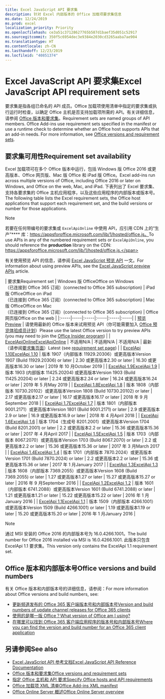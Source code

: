 ```yaml
---
title: Excel JavaScript API 要求集
description: 针对 Excel 内部版本的 Office 加载项要求集信息
ms.date: 12/24/2019
ms.prod: excel
localization_priority: Priority
ms.openlocfilehash: ce3a51c37128627765b587d1baef35d051c52917
ms.sourcegitcommit: 350f5c6954dec3e9384e2030cd3265aaba7ae904
ms.translationtype: HT
ms.contentlocale: zh-CN
ms.lasthandoff: 12/23/2019
ms.locfileid: "40851374"
---
```

# <a name="excel-javascript-api-requirement-sets"></a><span data-ttu-id="f8f56-103">Excel JavaScript API 要求集</span><span class="sxs-lookup"><span data-stu-id="f8f56-103">Excel JavaScript API requirement sets</span></span>

<span data-ttu-id="f8f56-p101">要求集是指各组已命名的 API 成员。Office 加载项使用清单中指定的要求集或执行运行时检查，以确定 Office 主机是否支持加载项所需的 API。有关详细信息，请参阅 [Office 版本和要求集](/office/dev/add-ins/develop/office-versions-and-requirement-sets)。</span><span class="sxs-lookup"><span data-stu-id="f8f56-p101">Requirement sets are named groups of API members. Office Add-ins use requirement sets specified in the manifest or use a runtime check to determine whether an Office host supports APIs that an add-in needs. For more information, see [Office versions and requirement sets](/office/dev/add-ins/develop/office-versions-and-requirement-sets).</span></span>

## <a name="requirement-set-availability"></a><span data-ttu-id="f8f56-107">要求集可用性</span><span class="sxs-lookup"><span data-stu-id="f8f56-107">Requirement set availability</span></span>

<span data-ttu-id="f8f56-108">Excel 加载项可在多个 Office 版本中运行，包括 Windows 版 Office 2016 或更高版本、Office 网页版、Mac 版 Office 和 iPad 版 Office。</span><span class="sxs-lookup"><span data-stu-id="f8f56-108">Excel add-ins run across multiple versions of Office, including Office 2016 or later on Windows, and Office on the web, Mac, and iPad.</span></span> <span data-ttu-id="f8f56-109">下表列出了 Excel 要求集、支持各要求集的 Office 主机应用程序，以及这些应用程序的内部版本或版本号。</span><span class="sxs-lookup"><span data-stu-id="f8f56-109">The following table lists the Excel requirement sets, the Office host applications that support each requirement set, and the build versions or number for those applications.</span></span>

> [!NOTE]
> <span data-ttu-id="f8f56-110">若要在任何带编号的要求集或 `ExcelApiOnline` 中使用 API，应引用 CDN 上的“生产”\*\*\*\* 库：https://appsforoffice.microsoft.com/lib/1/hosted/office.js。</span><span class="sxs-lookup"><span data-stu-id="f8f56-110">To use APIs in any of the numbered requirement sets or `ExcelApiOnline`, you should reference the **production** library on the CDN: https://appsforoffice.microsoft.com/lib/1/hosted/office.js.</span></span>
>
> <span data-ttu-id="f8f56-111">有关使用预览 API 的信息，请参阅 [Excel JavaScript 预览 API](./excel-preview-apis.md) 一文。</span><span class="sxs-lookup"><span data-stu-id="f8f56-111">For information about using preview APIs, see the [Excel JavaScript preview APIs](./excel-preview-apis.md) article.</span></span>

|  <span data-ttu-id="f8f56-112">要求集</span><span class="sxs-lookup"><span data-stu-id="f8f56-112">Requirement set</span></span>  |  <span data-ttu-id="f8f56-113">Windows 版 Office</span><span class="sxs-lookup"><span data-stu-id="f8f56-113">Office on Windows</span></span><br><span data-ttu-id="f8f56-114">（已连接到 Office 365 订阅）</span><span class="sxs-lookup"><span data-stu-id="f8f56-114">(connected to Office 365 subscription)</span></span>  |  <span data-ttu-id="f8f56-115">iPad 版 Office</span><span class="sxs-lookup"><span data-stu-id="f8f56-115">Office on iPad</span></span><br><span data-ttu-id="f8f56-116">（已连接到 Office 365 订阅）</span><span class="sxs-lookup"><span data-stu-id="f8f56-116">(connected to Office 365 subscription)</span></span>  |  <span data-ttu-id="f8f56-117">Mac 版 Office</span><span class="sxs-lookup"><span data-stu-id="f8f56-117">Office on Mac</span></span><br><span data-ttu-id="f8f56-118">（已连接到 Office 365 订阅）</span><span class="sxs-lookup"><span data-stu-id="f8f56-118">(connected to Office 365 subscription)</span></span>  | <span data-ttu-id="f8f56-119">Office 网页版</span><span class="sxs-lookup"><span data-stu-id="f8f56-119">Office on the web</span></span> |
|:-----|-----|:-----|:-----|:-----|:-----|
| [<span data-ttu-id="f8f56-120">预览</span><span class="sxs-lookup"><span data-stu-id="f8f56-120">Preview</span></span>](excel-preview-apis.md)  | <span data-ttu-id="f8f56-121">请使用最新的 Office 版本来试用预览 API（你可能需要加入 [Office 预览体验成员计划](https://products.office.com/office-insider)）</span><span class="sxs-lookup"><span data-stu-id="f8f56-121">Please use the latest Office version to try preview APIs (you may need to join the [Office Insider program](https://products.office.com/office-insider))</span></span> |
| [<span data-ttu-id="f8f56-122">ExcelApiOnline</span><span class="sxs-lookup"><span data-stu-id="f8f56-122">ExcelApiOnline</span></span>](excel-api-online-requirement-set.md) | <span data-ttu-id="f8f56-123">不适用</span><span class="sxs-lookup"><span data-stu-id="f8f56-123">N/A</span></span> | <span data-ttu-id="f8f56-124">不适用</span><span class="sxs-lookup"><span data-stu-id="f8f56-124">N/A</span></span> | <span data-ttu-id="f8f56-125">不适用</span><span class="sxs-lookup"><span data-stu-id="f8f56-125">N/A</span></span> | <span data-ttu-id="f8f56-126">最新（请参阅[要求集页面](./excel-api-online-requirement-set.md)）</span><span class="sxs-lookup"><span data-stu-id="f8f56-126">Latest (see [requirement set page](./excel-api-online-requirement-set.md))</span></span> |
| [<span data-ttu-id="f8f56-127">ExcelApi 1.10</span><span class="sxs-lookup"><span data-stu-id="f8f56-127">ExcelApi 1.10</span></span>](excel-api-1-10-requirement-set.md) | <span data-ttu-id="f8f56-128">版本 1907（内部版本 11929.20306）或更高版本</span><span class="sxs-lookup"><span data-stu-id="f8f56-128">Version 1907 (Build 11929.20306) or later</span></span> | <span data-ttu-id="f8f56-129">2.30 或更高版本</span><span class="sxs-lookup"><span data-stu-id="f8f56-129">2.30 or later</span></span> | <span data-ttu-id="f8f56-130">16.30 或更高版本</span><span class="sxs-lookup"><span data-stu-id="f8f56-130">16.30 or later</span></span> | <span data-ttu-id="f8f56-131">2019 年 10 月</span><span class="sxs-lookup"><span data-stu-id="f8f56-131">October 2019</span></span> |
| [<span data-ttu-id="f8f56-132">ExcelApi 1.9</span><span class="sxs-lookup"><span data-stu-id="f8f56-132">ExcelApi 1.9</span></span>](excel-api-1-9-requirement-set.md)  | <span data-ttu-id="f8f56-133">版本 1903 (内部版本 11425.20204) 或更高版本</span><span class="sxs-lookup"><span data-stu-id="f8f56-133">Version 1903 (Build 11425.20204) or later</span></span> | <span data-ttu-id="f8f56-134">2.24 或更高版本</span><span class="sxs-lookup"><span data-stu-id="f8f56-134">2.24 or later</span></span> | <span data-ttu-id="f8f56-135">16.24 或更高版本</span><span class="sxs-lookup"><span data-stu-id="f8f56-135">16.24 or later</span></span> | <span data-ttu-id="f8f56-136">2019 年 5 月</span><span class="sxs-lookup"><span data-stu-id="f8f56-136">May 2019</span></span> |
| [<span data-ttu-id="f8f56-137">ExcelApi 1.8</span><span class="sxs-lookup"><span data-stu-id="f8f56-137">ExcelApi 1.8</span></span>](excel-api-1-8-requirement-set.md)  | <span data-ttu-id="f8f56-138">版本 1808（内部版本 10730.20102）或更高版本</span><span class="sxs-lookup"><span data-stu-id="f8f56-138">Version 1808 (Build 10730.20102) or later</span></span> | <span data-ttu-id="f8f56-139">2.17 或更高版本</span><span class="sxs-lookup"><span data-stu-id="f8f56-139">2.17 or later</span></span> | <span data-ttu-id="f8f56-140">16.17 或更高版本</span><span class="sxs-lookup"><span data-stu-id="f8f56-140">16.17 or later</span></span> | <span data-ttu-id="f8f56-141">2018 年 9 月</span><span class="sxs-lookup"><span data-stu-id="f8f56-141">September 2018</span></span> |
| [<span data-ttu-id="f8f56-142">ExcelApi 1.7</span><span class="sxs-lookup"><span data-stu-id="f8f56-142">ExcelApi 1.7</span></span>](excel-api-1-7-requirement-set.md)  | <span data-ttu-id="f8f56-143">版本 1801（内部版本 9001.2171）或更高版本</span><span class="sxs-lookup"><span data-stu-id="f8f56-143">Version 1801 (Build 9001.2171) or later</span></span>   | <span data-ttu-id="f8f56-144">2.9 或更高版本</span><span class="sxs-lookup"><span data-stu-id="f8f56-144">2.9 or later</span></span>  | <span data-ttu-id="f8f56-145">16.9 或更高版本</span><span class="sxs-lookup"><span data-stu-id="f8f56-145">16.9 or later</span></span>  | <span data-ttu-id="f8f56-146">2018 年 4 月</span><span class="sxs-lookup"><span data-stu-id="f8f56-146">April 2018</span></span> |
| [<span data-ttu-id="f8f56-147">ExcelApi 1.6</span><span class="sxs-lookup"><span data-stu-id="f8f56-147">ExcelApi 1.6</span></span>](excel-api-1-6-requirement-set.md)  | <span data-ttu-id="f8f56-148">版本 1704（生成号 8201.2001）或更高版本</span><span class="sxs-lookup"><span data-stu-id="f8f56-148">Version 1704 (Build 8201.2001) or later</span></span>   | <span data-ttu-id="f8f56-149">2.2 或更高版本</span><span class="sxs-lookup"><span data-stu-id="f8f56-149">2.2 or later</span></span>  | <span data-ttu-id="f8f56-150">15.36 或更高版本</span><span class="sxs-lookup"><span data-stu-id="f8f56-150">15.36 or later</span></span> | <span data-ttu-id="f8f56-151">2017 年 4 月</span><span class="sxs-lookup"><span data-stu-id="f8f56-151">April 2017</span></span> |
| [<span data-ttu-id="f8f56-152">ExcelApi 1.5</span><span class="sxs-lookup"><span data-stu-id="f8f56-152">ExcelApi 1.5</span></span>](excel-api-1-5-requirement-set.md)  | <span data-ttu-id="f8f56-153">版本 1703（内部版本 8067.2070）或更高版本</span><span class="sxs-lookup"><span data-stu-id="f8f56-153">Version 1703 (Build 8067.2070) or later</span></span>   | <span data-ttu-id="f8f56-154">2.2 或更高版本</span><span class="sxs-lookup"><span data-stu-id="f8f56-154">2.2 or later</span></span>  | <span data-ttu-id="f8f56-155">15.36 或更高版本</span><span class="sxs-lookup"><span data-stu-id="f8f56-155">15.36 or later</span></span> | <span data-ttu-id="f8f56-156">2017 年 3 月</span><span class="sxs-lookup"><span data-stu-id="f8f56-156">March 2017</span></span> |
| [<span data-ttu-id="f8f56-157">ExcelApi 1.4</span><span class="sxs-lookup"><span data-stu-id="f8f56-157">ExcelApi 1.4</span></span>](excel-api-1-4-requirement-set.md)  | <span data-ttu-id="f8f56-158">版本 1701（内部版本 7870.2024）或更高版本</span><span class="sxs-lookup"><span data-stu-id="f8f56-158">Version 1701 (Build 7870.2024) or later</span></span>   | <span data-ttu-id="f8f56-159">2.2 或更高版本</span><span class="sxs-lookup"><span data-stu-id="f8f56-159">2.2 or later</span></span>  | <span data-ttu-id="f8f56-160">15.36 或更高版本</span><span class="sxs-lookup"><span data-stu-id="f8f56-160">15.36 or later</span></span> | <span data-ttu-id="f8f56-161">2017 年 1 月</span><span class="sxs-lookup"><span data-stu-id="f8f56-161">January 2017</span></span> |
| [<span data-ttu-id="f8f56-162">ExcelApi 1.3</span><span class="sxs-lookup"><span data-stu-id="f8f56-162">ExcelApi 1.3</span></span>](excel-api-1-3-requirement-set.md)  | <span data-ttu-id="f8f56-163">版本 1608（内部版本 7369.2055）或更高版本</span><span class="sxs-lookup"><span data-stu-id="f8f56-163">Version 1608 (Build 7369.2055) or later</span></span>   | <span data-ttu-id="f8f56-164">1.27 或更高版本</span><span class="sxs-lookup"><span data-stu-id="f8f56-164">1.27 or later</span></span> | <span data-ttu-id="f8f56-165">15.27 或更高版本</span><span class="sxs-lookup"><span data-stu-id="f8f56-165">15.27 or later</span></span> | <span data-ttu-id="f8f56-166">2016 年 9 月</span><span class="sxs-lookup"><span data-stu-id="f8f56-166">September 2016</span></span> |
| [<span data-ttu-id="f8f56-167">ExcelApi 1.2</span><span class="sxs-lookup"><span data-stu-id="f8f56-167">ExcelApi 1.2</span></span>](excel-api-1-2-requirement-set.md)  | <span data-ttu-id="f8f56-168">版本 1601（内部版本 6741.2088）或更高版本</span><span class="sxs-lookup"><span data-stu-id="f8f56-168">Version 1601 (Build 6741.2088) or later</span></span>   | <span data-ttu-id="f8f56-169">1.21 或更高版本</span><span class="sxs-lookup"><span data-stu-id="f8f56-169">1.21 or later</span></span> | <span data-ttu-id="f8f56-170">15.22 或更高版本</span><span class="sxs-lookup"><span data-stu-id="f8f56-170">15.22 or later</span></span> | <span data-ttu-id="f8f56-171">2016 年 1 月</span><span class="sxs-lookup"><span data-stu-id="f8f56-171">January 2016</span></span> |
| [<span data-ttu-id="f8f56-172">ExcelApi 1.1</span><span class="sxs-lookup"><span data-stu-id="f8f56-172">ExcelApi 1.1</span></span>](excel-api-1-1-requirement-set.md)  | <span data-ttu-id="f8f56-173">版本 1509（内部版本 4266.1001）或更高版本</span><span class="sxs-lookup"><span data-stu-id="f8f56-173">Version 1509 (Build 4266.1001) or later</span></span>   | <span data-ttu-id="f8f56-174">1.19 或更高版本</span><span class="sxs-lookup"><span data-stu-id="f8f56-174">1.19 or later</span></span> | <span data-ttu-id="f8f56-175">15.20 或更高版本</span><span class="sxs-lookup"><span data-stu-id="f8f56-175">15.20 or later</span></span> | <span data-ttu-id="f8f56-176">2016 年 1 月</span><span class="sxs-lookup"><span data-stu-id="f8f56-176">January 2016</span></span> |

> [!NOTE]
> <span data-ttu-id="f8f56-177">通过 MSI 安装的 Office 2016 的内部版本号为 16.0.4266.1001。</span><span class="sxs-lookup"><span data-stu-id="f8f56-177">The build number for Office 2016 installed via MSI is 16.0.4266.1001.</span></span> <span data-ttu-id="f8f56-178">此版本只包含 ExcelApi 1.1 要求集。</span><span class="sxs-lookup"><span data-stu-id="f8f56-178">This version only contains the ExcelApi 1.1 requirement set.</span></span>

## <a name="office-versions-and-build-numbers"></a><span data-ttu-id="f8f56-179">Office 版本和内部版本号</span><span class="sxs-lookup"><span data-stu-id="f8f56-179">Office versions and build numbers</span></span>

<span data-ttu-id="f8f56-180">有关 Office 版本和内部版本号的详细信息，请参阅：</span><span class="sxs-lookup"><span data-stu-id="f8f56-180">For more information about Office versions and build numbers, see:</span></span>

- [<span data-ttu-id="f8f56-181">更新频道发布的 Office 365 客户端版本号和内部版本号</span><span class="sxs-lookup"><span data-stu-id="f8f56-181">Version and build numbers of update channel releases for Office 365 clients</span></span>](https://support.office.com/article/version-and-build-numbers-of-update-channel-releases-ae942449-1fca-4484-898b-a933ea23def7)
- [<span data-ttu-id="f8f56-182">使用的是哪一版 Office？</span><span class="sxs-lookup"><span data-stu-id="f8f56-182">What version of Office am I using?</span></span>](https://support.office.com/article/What-version-of-Office-am-I-using-932788b8-a3ce-44bf-bb09-e334518b8b19)
- [<span data-ttu-id="f8f56-183">在哪里可以找到 Office 365 客户端应用程序的版本号和内部版本号</span><span class="sxs-lookup"><span data-stu-id="f8f56-183">Where you can find the version and build number for an Office 365 client application</span></span>](https://support.office.com/article/version-and-build-numbers-of-update-channel-releases-ae942449-1fca-4484-898b-a933ea23def7)

## <a name="see-also"></a><span data-ttu-id="f8f56-184">另请参阅</span><span class="sxs-lookup"><span data-stu-id="f8f56-184">See also</span></span>

- [<span data-ttu-id="f8f56-185">Excel JavaScript API 参考文档</span><span class="sxs-lookup"><span data-stu-id="f8f56-185">Excel JavaScript API Reference Documentation</span></span>](/javascript/api/excel)
- [<span data-ttu-id="f8f56-186">Office 版本和要求集</span><span class="sxs-lookup"><span data-stu-id="f8f56-186">Office versions and requirement sets</span></span>](/office/dev/add-ins/develop/office-versions-and-requirement-sets)
- [<span data-ttu-id="f8f56-187">指定 Office 主机和 API 要求</span><span class="sxs-lookup"><span data-stu-id="f8f56-187">Specify Office hosts and API requirements</span></span>](/office/dev/add-ins/develop/specify-office-hosts-and-api-requirements)
- [<span data-ttu-id="f8f56-188">Office 加载项 XML 清单</span><span class="sxs-lookup"><span data-stu-id="f8f56-188">Office Add-ins XML manifest</span></span>](/office/dev/add-ins/develop/add-in-manifests)
- [<span data-ttu-id="f8f56-189">Office Online Server 概述</span><span class="sxs-lookup"><span data-stu-id="f8f56-189">Office Online Server overview</span></span>](/officeonlineserver/office-online-server-overview)
